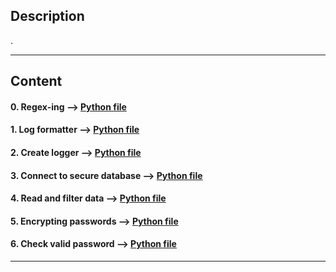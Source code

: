 ## Description

.

---
## Content

#### 0. Regex-ing --> [Python file](./filtered_logger.py)

#### 1. Log formatter --> [Python file](./filtered_logger.py)

#### 2. Create logger --> [Python file](./filtered_logger.py)

#### 3. Connect to secure database --> [Python file](./filtered_logger.py)

#### 4. Read and filter data --> [Python file](./filtered_logger.py)

#### 5. Encrypting passwords --> [Python file](./encrypt_password.py)

#### 6. Check valid password --> [Python file](./encrypt_password.py)

---